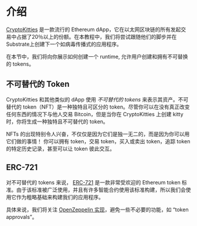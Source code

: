 # 介绍

[CryptoKitties](https://www.cryptokitties.co/) 是一款流行的 Ethereum dApp，它在以太网区块链的所有发起交易中占据了20％以上的份额。在本教程中，我们将尝试跟随他们的脚步并在 Substrate上创建下一个如病毒传播式的应用程序。

在本节中，我们将向你展示如何创建一个 runtime, 允许用户创建和拥有不可替换的 tokens。

## 不可替代的 Token

CryptoKitties 和其他类似的 dApp 使用 *不可替代的 tokens* 来表示其资产。不可替代的 token（NFT）是一种独特且可区分的 token。尽管你可以在没有真正改变任何东西的情况下与他人交易 Bitcoin，但是​​当你在 CryptoKitties 上创建 kitty 时，你将生成一种独特且不可替代的 token。

NFTs 的出现特别令人兴奋，不仅仅是因为它们是独一无二的，而是因为你可以用它们做的事情！ 你可以拥有 token，交易 token，买入或卖出 token，追踪 token 的特定历史记录，甚至可以让 token 彼此交互。

## ERC-721

对不可替代的 tokens 来说， [ERC-721](http://erc721.org/) 是一款非常受欢迎的 Ethereum token 标准。由于该标准被广泛使用，并且有许多智能合约使用该标准构建，所以我们会使用它作为粗略基础来构建我们的应用程序。

具体来说，我们将关注 [OpenZeppelin 实现](https://github.com/OpenZeppelin/openzeppelin-solidity/blob/master/contracts/token/ERC721/ERC721.sol)，避免一些不必要的功能，如 “token approvals”。

